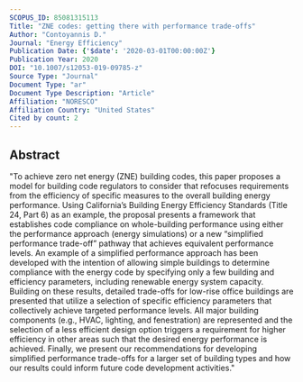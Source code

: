 ```yaml
---
SCOPUS_ID: 85081315113
Title: "ZNE codes: getting there with performance trade-offs"
Author: "Contoyannis D."
Journal: "Energy Efficiency"
Publication Date: {'$date': '2020-03-01T00:00:00Z'}
Publication Year: 2020
DOI: "10.1007/s12053-019-09785-z"
Source Type: "Journal"
Document Type: "ar"
Document Type Description: "Article"
Affiliation: "NORESCO"
Affiliation Country: "United States"
Cited by count: 2
---
```


## Abstract
"To achieve zero net energy (ZNE) building codes, this paper proposes a model for building code regulators to consider that refocuses requirements from the efficiency of specific measures to the overall building energy performance. Using California’s Building Energy Efficiency Standards (Title 24, Part 6) as an example, the proposal presents a framework that establishes code compliance on whole-building performance using either the performance approach (energy simulations) or a new “simplified performance trade-off” pathway that achieves equivalent performance levels. An example of a simplified performance approach has been developed with the intention of allowing simple buildings to determine compliance with the energy code by specifying only a few building and efficiency parameters, including renewable energy system capacity. Building on these results, detailed trade-offs for low-rise office buildings are presented that utilize a selection of specific efficiency parameters that collectively achieve targeted performance levels. All major building components (e.g., HVAC, lighting, and fenestration) are represented and the selection of a less efficient design option triggers a requirement for higher efficiency in other areas such that the desired energy performance is achieved. Finally, we present our recommendations for developing simplified performance trade-offs for a larger set of building types and how our results could inform future code development activities."
